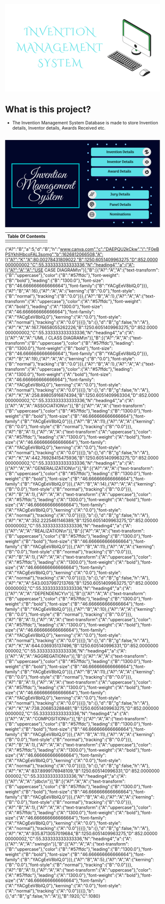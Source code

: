 <div align="center">

<img src="https://github.com/a3X3k/Invention_Management_System/blob/main/Assets/2%2Cpng.png" alt="drawing"/>

</div>
      
# What is this project?

- The Invention Management System Database is made to store Invention details, Inventor details, Awards Received etc. 

<br/>

<div align="center">

<img src="https://github.com/a3X3k/Invention_Management_System/blob/main/Assets/1.png" alt="drawing"/>

        
| Table Of Contents |
| :-----: |
|  |

  
      
</div>

{"A?":"B","a":5,"d":"B","h":"www.canva.com","c":"DAEPQU2kCkw","i":"F0eBPSYkhlHbcoFAL3somg","b":1626812066508,"A":[{"A?":"K","A":80.00278431809022,"B":1250.6051409963275,"D":852.0000000000002,"C":55.333333333333336,"N":"heading4","a":{"A":[{"A?":"A","A":"USE CASE DIAGRAM\n"}],"B":[{"A?":"A","A":{"text-transform":{"B":"uppercase"},"color":{"B":"#57ffdc"},"font-weight":{"B":"bold"},"leading":{"B":"1300.0"},"font-size":{"B":"46.666666666666664"},"font-family":{"B":"YACgEeV8bIQ,0"}}},{"A?":"B","A":16},{"A?":"A","A":{"kerning":{"B":"0.0"},"font-style":{"B":"normal"},"tracking":{"B":"0.0"}}},{"A?":"B","A":1},{"A?":"A","A":{"text-transform":{"A":"uppercase"},"color":{"A":"#57ffdc"},"font-weight":{"A":"bold"},"leading":{"A":"1300.0"},"font-size":{"A":"46.666666666666664"},"font-family":{"A":"YACgEeV8bIQ,0"},"kerning":{"A":"0.0"},"font-style":{"A":"normal"},"tracking":{"A":"0.0"}}}]},"b":{},"d":"B","g":false,"h":"A"},{"A?":"K","A":167.76658055262226,"B":1250.6051409963275,"D":852.0000000000002,"C":55.333333333333336,"N":"heading4","a":{"A":[{"A?":"A","A":"UML / CLASS DIAGRAM\n"}],"B":[{"A?":"A","A":{"text-transform":{"B":"uppercase"},"color":{"B":"#57ffdc"},"leading":{"B":"1300.0"},"font-weight":{"B":"bold"},"font-size":{"B":"46.666666666666664"},"font-family":{"B":"YACgEeV8bIQ,0"}}},{"A?":"B","A":19},{"A?":"A","A":{"kerning":{"B":"0.0"},"font-style":{"B":"normal"},"tracking":{"B":"0.0"}}},{"A?":"B","A":1},{"A?":"A","A":{"text-transform":{"A":"uppercase"},"color":{"A":"#57ffdc"},"leading":{"A":"1300.0"},"font-weight":{"A":"bold"},"font-size":{"A":"46.666666666666664"},"font-family":{"A":"YACgEeV8bIQ,0"},"kerning":{"A":"0.0"},"font-style":{"A":"normal"},"tracking":{"A":"0.0"}}}]},"b":{},"d":"B","g":false,"h":"A"},{"A?":"K","A":258.89805916874394,"B":1250.6051409963304,"D":852.0000000000002,"C":55.333333333333336,"N":"heading4","a":{"A":[{"A?":"A","A":"ASSOCIATION\n"}],"B":[{"A?":"A","A":{"text-transform":{"B":"uppercase"},"color":{"B":"#57ffdc"},"leading":{"B":"1300.0"},"font-weight":{"B":"bold"},"font-size":{"B":"46.666666666666664"},"font-family":{"B":"YACgEeV8bIQ,0"}}},{"A?":"B","A":11},{"A?":"A","A":{"kerning":{"B":"0.0"},"font-style":{"B":"normal"},"tracking":{"B":"0.0"}}},{"A?":"B","A":1},{"A?":"A","A":{"text-transform":{"A":"uppercase"},"color":{"A":"#57ffdc"},"leading":{"A":"1300.0"},"font-weight":{"A":"bold"},"font-size":{"A":"46.666666666666664"},"font-family":{"A":"YACgEeV8bIQ,0"},"kerning":{"A":"0.0"},"font-style":{"A":"normal"},"tracking":{"A":"0.0"}}}]},"b":{},"d":"B","g":false,"h":"A"},{"A?":"K","A":442.76928415475936,"B":1250.6051409963275,"D":852.0000000000002,"C":55.333333333333336,"N":"heading4","a":{"A":[{"A?":"A","A":"GENERALIZATION\n"}],"B":[{"A?":"A","A":{"text-transform":{"B":"uppercase"},"color":{"B":"#57ffdc"},"leading":{"B":"1300.0"},"font-weight":{"B":"bold"},"font-size":{"B":"46.666666666666664"},"font-family":{"B":"YACgEeV8bIQ,0"}}},{"A?":"B","A":14},{"A?":"A","A":{"kerning":{"B":"0.0"},"font-style":{"B":"normal"},"tracking":{"B":"0.0"}}},{"A?":"B","A":1},{"A?":"A","A":{"text-transform":{"A":"uppercase"},"color":{"A":"#57ffdc"},"leading":{"A":"1300.0"},"font-weight":{"A":"bold"},"font-size":{"A":"46.666666666666664"},"font-family":{"A":"YACgEeV8bIQ,0"},"kerning":{"A":"0.0"},"font-style":{"A":"normal"},"tracking":{"A":"0.0"}}}]},"b":{},"d":"B","g":false,"h":"A"},{"A?":"K","A":352.2225461146389,"B":1250.6051409963275,"D":852.0000000000002,"C":55.333333333333336,"N":"heading4","a":{"A":[{"A?":"A","A":"REALIZATION\n"}],"B":[{"A?":"A","A":{"text-transform":{"B":"uppercase"},"color":{"B":"#57ffdc"},"leading":{"B":"1300.0"},"font-weight":{"B":"bold"},"font-size":{"B":"46.666666666666664"},"font-family":{"B":"YACgEeV8bIQ,0"}}},{"A?":"B","A":11},{"A?":"A","A":{"kerning":{"B":"0.0"},"font-style":{"B":"normal"},"tracking":{"B":"0.0"}}},{"A?":"B","A":1},{"A?":"A","A":{"text-transform":{"A":"uppercase"},"color":{"A":"#57ffdc"},"leading":{"A":"1300.0"},"font-weight":{"A":"bold"},"font-size":{"A":"46.666666666666664"},"font-family":{"A":"YACgEeV8bIQ,0"},"kerning":{"A":"0.0"},"font-style":{"A":"normal"},"tracking":{"A":"0.0"}}}]},"b":{},"d":"B","g":false,"h":"A"},{"A?":"K","A":543.0037997213769,"B":1250.6051409963275,"D":852.0000000000002,"C":55.333333333333336,"N":"heading4","a":{"A":[{"A?":"A","A":"DEPENDENCY\n"}],"B":[{"A?":"A","A":{"text-transform":{"B":"uppercase"},"color":{"B":"#57ffdc"},"leading":{"B":"1300.0"},"font-weight":{"B":"bold"},"font-size":{"B":"46.666666666666664"},"font-family":{"B":"YACgEeV8bIQ,0"}}},{"A?":"B","A":10},{"A?":"A","A":{"kerning":{"B":"0.0"},"font-style":{"B":"normal"},"tracking":{"B":"0.0"}}},{"A?":"B","A":1},{"A?":"A","A":{"text-transform":{"A":"uppercase"},"color":{"A":"#57ffdc"},"leading":{"A":"1300.0"},"font-weight":{"A":"bold"},"font-size":{"A":"46.666666666666664"},"font-family":{"A":"YACgEeV8bIQ,0"},"kerning":{"A":"0.0"},"font-style":{"A":"normal"},"tracking":{"A":"0.0"}}}]},"b":{},"d":"B","g":false,"h":"A"},{"A?":"K","A":644.036935137496,"B":1250.605140996331,"D":852.0000000000002,"C":55.333333333333336,"N":"heading4","a":{"A":[{"A?":"A","A":"AGGREGATION\n"}],"B":[{"A?":"A","A":{"text-transform":{"B":"uppercase"},"color":{"B":"#57ffdc"},"leading":{"B":"1300.0"},"font-weight":{"B":"bold"},"font-size":{"B":"46.666666666666664"},"font-family":{"B":"YACgEeV8bIQ,0"}}},{"A?":"B","A":11},{"A?":"A","A":{"kerning":{"B":"0.0"},"font-style":{"B":"normal"},"tracking":{"B":"0.0"}}},{"A?":"B","A":1},{"A?":"A","A":{"text-transform":{"A":"uppercase"},"color":{"A":"#57ffdc"},"leading":{"A":"1300.0"},"font-weight":{"A":"bold"},"font-size":{"A":"46.666666666666664"},"font-family":{"A":"YACgEeV8bIQ,0"},"kerning":{"A":"0.0"},"font-style":{"A":"normal"},"tracking":{"A":"0.0"}}}]},"b":{},"d":"B","g":false,"h":"A"},{"A?":"K","A":738.206853288481,"B":1250.6051409963275,"D":852.0000000000002,"C":55.333333333333336,"N":"heading4","a":{"A":[{"A?":"A","A":"COMPOSITION\n"}],"B":[{"A?":"A","A":{"text-transform":{"B":"uppercase"},"color":{"B":"#57ffdc"},"leading":{"B":"1300.0"},"font-weight":{"B":"bold"},"font-size":{"B":"46.666666666666664"},"font-family":{"B":"YACgEeV8bIQ,0"}}},{"A?":"B","A":11},{"A?":"A","A":{"kerning":{"B":"0.0"},"font-style":{"B":"normal"},"tracking":{"B":"0.0"}}},{"A?":"B","A":1},{"A?":"A","A":{"text-transform":{"A":"uppercase"},"color":{"A":"#57ffdc"},"leading":{"A":"1300.0"},"font-weight":{"A":"bold"},"font-size":{"A":"46.666666666666664"},"font-family":{"A":"YACgEeV8bIQ,0"},"kerning":{"A":"0.0"},"font-style":{"A":"normal"},"tracking":{"A":"0.0"}}}]},"b":{},"d":"B","g":false,"h":"A"},{"A?":"K","A":837.8999176948109,"B":1250.605140996331,"D":852.0000000000002,"C":55.333333333333336,"N":"heading4","a":{"A":[{"A?":"A","A":"jdbc\n"}],"B":[{"A?":"A","A":{"text-transform":{"B":"uppercase"},"color":{"B":"#57ffdc"},"leading":{"B":"1300.0"},"font-weight":{"B":"bold"},"font-size":{"B":"46.666666666666664"},"font-family":{"B":"YACgEeV8bIQ,0"}}},{"A?":"B","A":4},{"A?":"A","A":{"kerning":{"B":"0.0"},"font-style":{"B":"normal"},"tracking":{"B":"0.0"}}},{"A?":"B","A":1},{"A?":"A","A":{"text-transform":{"A":"uppercase"},"color":{"A":"#57ffdc"},"leading":{"A":"1300.0"},"font-weight":{"A":"bold"},"font-size":{"A":"46.666666666666664"},"font-family":{"A":"YACgEeV8bIQ,0"},"kerning":{"A":"0.0"},"font-style":{"A":"normal"},"tracking":{"A":"0.0"}}}]},"b":{},"d":"B","g":false,"h":"A"},{"A?":"K","A":935.8713057019684,"B":1250.6051409963275,"D":852.0000000000002,"C":55.333333333333336,"N":"heading4","a":{"A":[{"A?":"A","A":"swing\n"}],"B":[{"A?":"A","A":{"text-transform":{"B":"uppercase"},"color":{"B":"#57ffdc"},"leading":{"B":"1300.0"},"font-weight":{"B":"bold"},"font-size":{"B":"46.666666666666664"},"font-family":{"B":"YACgEeV8bIQ,0"}}},{"A?":"B","A":5},{"A?":"A","A":{"kerning":{"B":"0.0"},"font-style":{"B":"normal"},"tracking":{"B":"0.0"}}},{"A?":"B","A":1},{"A?":"A","A":{"text-transform":{"A":"uppercase"},"color":{"A":"#57ffdc"},"leading":{"A":"1300.0"},"font-weight":{"A":"bold"},"font-size":{"A":"46.666666666666664"},"font-family":{"A":"YACgEeV8bIQ,0"},"kerning":{"A":"0.0"},"font-style":{"A":"normal"},"tracking":{"A":"0.0"}}}]},"b":{},"d":"B","g":false,"h":"A"}],"B":1920,"C":1080}

